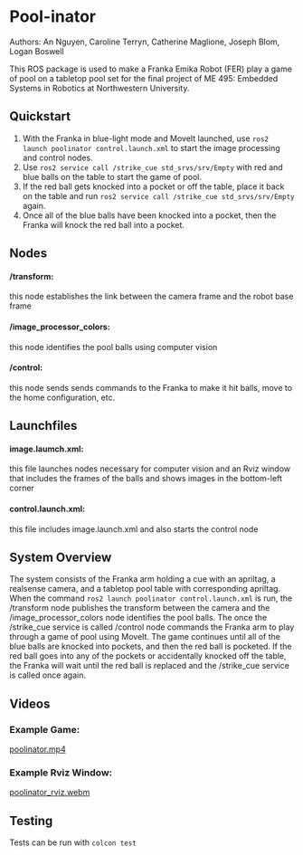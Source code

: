 # Pool-inator
Authors: An Nguyen, Caroline Terryn, Catherine Maglione, Joseph Blom, Logan Boswell

This ROS package is used to make a Franka Emika Robot (FER) play a game of pool on a tabletop pool set for the final project of ME 495: Embedded Systems in Robotics at Northwestern University.


## Quickstart
1. With the Franka in blue-light mode and MoveIt launched, use `ros2 launch poolinator control.launch.xml` to start the image processing and control nodes.
2. Use `ros2 service call /strike_cue std_srvs/srv/Empty` with red and blue balls on the table to start the game of pool.
3. If the red ball gets knocked into a pocket or off the table, place it back on the table and run `ros2 service call /strike_cue std_srvs/srv/Empty` again.
4. Once all of the blue balls have been knocked into a pocket, then the Franka will knock the red ball into a pocket.

## Nodes
#### /transform:
this node establishes the link between the camera frame and the robot base frame

#### /image_processor_colors:
this node identifies the pool balls using computer vision

#### /control:
this node sends sends commands to the Franka to make it hit balls, move to the home configuration, etc.

## Launchfiles
#### image.laumch.xml:
this file launches nodes necessary for computer vision and an Rviz window that includes the frames of the balls and shows images in the bottom-left corner

#### control.launch.xml:
this file includes image.launch.xml and also starts the control node

## System Overview
The system consists of the Franka arm holding a cue with an apriltag, a realsense camera, and a tabletop pool table with corresponding apriltag. When the command `ros2 launch poolinator control.launch.xml` is run, the /transform node publishes the transform between the camera and the /image_processor_colors node identifies the pool balls. The once the /strike_cue service is called /control node commands the Franka arm to play through a game of pool using MoveIt. The game continues until all of the blue balls are knocked into pockets, and then the red ball is pocketed. If the red ball goes into any of the pockets or accidentally knocked off the table, the Franka will wait until the red ball is replaced and the /strike_cue service is called once again.

## Videos
### Example Game:
[poolinator.mp4](https://github.com/user-attachments/assets/101fc89d-c338-4b47-8d1b-a6687bba9aeb)

### Example Rviz Window:
[poolinator_rviz.webm](https://github.com/user-attachments/assets/7127c4b6-e01d-4338-998d-003e6e6acb7b)

## Testing
Tests can be run with `colcon test`
